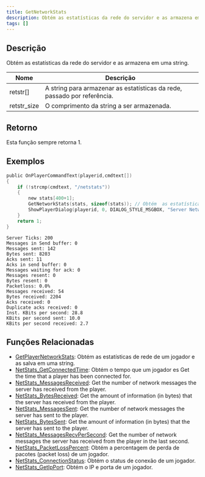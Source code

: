 ```yaml
---
title: GetNetworkStats
description: Obtém as estatísticas da rede do servidor e as armazena em uma string.
tags: []
---
```


## Descrição

Obtém as estatísticas da rede do servidor e as armazena em uma string.

| Nome        | Descrição                                                                |
| ----------- | ------------------------------------------------------------------------ |
| retstr[]    | A string para armazenar as estatísticas da rede, passado por referência. |
| retstr_size | O comprimento da string a ser armazenada.                                |

## Retorno

Esta função sempre retorna 1.

## Exemplos

```c
public OnPlayerCommandText(playerid,cmdtext[])
{
    if (!strcmp(cmdtext, "/netstats"))
    {
        new stats[400+1];
        GetNetworkStats(stats, sizeof(stats)); // Obtém  as estatísticas da rede do servidor.
        ShowPlayerDialog(playerid, 0, DIALOG_STYLE_MSGBOX, "Server Network Stats", stats, "Close", "");
    }
    return 1;
}
```

```
Server Ticks: 200
Messages in Send buffer: 0
Messages sent: 142
Bytes sent: 8203
Acks sent: 11
Acks in send buffer: 0
Messages waiting for ack: 0
Messages resent: 0
Bytes resent: 0
Packetloss: 0.0%
Messages received: 54
Bytes received: 2204
Acks received: 0
Duplicate acks received: 0
Inst. KBits per second: 28.8
KBits per second sent: 10.0
KBits per second received: 2.7
```

## Funções Relacionadas

- [GetPlayerNetworkStats](GetPlayerNetworkStats): Obtém as estatísticas de rede de um jogador e as salva em uma string.
- [NetStats_GetConnectedTime](NetStats_GetConnectedTime): Obtém o tempo que um jogador es Get the time that a player has been connected for.
- [NetStats_MessagesReceived](NetStats_MessagesReceived): Get the number of network messages the server has received from the player.
- [NetStats_BytesReceived](NetStats_BytesReceived): Get the amount of information (in bytes) that the server has received from the player.
- [NetStats_MessagesSent](NetStats_MessagesSent): Get the number of network messages the server has sent to the player.
- [NetStats_BytesSent](NetStats_BytesSent): Get the amount of information (in bytes) that the server has sent to the player.
- [NetStats_MessagesRecvPerSecond](NetStats_MessagesRecvPerSecond): Get the number of network messages the server has received from the player in the last second.
- [NetStats_PacketLossPercent](NetStats_PacketLossPercent): Obtém a percentagem de perda de pacotes (packet loss) de um jogador.
- [NetStats_ConnectionStatus](NetStats_ConnectionStatus): Obtém o status de conexão de um jogador.
- [NetStats_GetIpPort](NetStats_GetIpPort): Obtém o IP e porta de um jogador.
